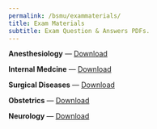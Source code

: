 ```yaml
---
permalink: /bsmu/exammaterials/
title: Exam Materials
subtitle: Exam Question & Answers PDFs.
---
```


**Anesthesiology**		— <a href="/assets/exampdf/anesthi.pdf" download="Anesthesiology">Download</a>

**Internal Medcine**	— <a href="/assets/exampdf/id.pdf" download="Internal Medcine">Download</a>

**Surgical Diseases**	— <a href="/assets/exampdf/surgical.pdf" download="Surgical Diseases">Download</a>

**Obstetrics**			— <a href="/assets/exampdf/obsgyne.pdf" download="Obstetrics">Download</a>

**Neurology**			— <a href="/assets/exampdf/neuro.pdf" download="Neurology">Download</a>